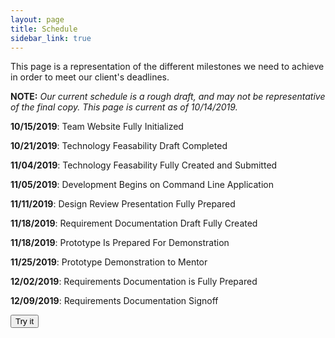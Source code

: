 ```yaml
---
layout: page
title: Schedule
sidebar_link: true
---
```


<script src="https://cdn.jsdelivr.net/npm/darkmode-js@1.5.3/lib/darkmode-js.min.js"></script>
<script>
function myFunc(){
  new Darkmode().showWidget();
}

</script>

This page is a representation of the different milestones we need to achieve in order to meet our client's deadlines.

**NOTE:** _Our current schedule is a rough draft, and may not be representative of the final copy. This page is current as of 10/14/2019._

**10/15/2019**: Team Website Fully Initialized

**10/21/2019**: Technology Feasability Draft Completed

**11/04/2019**: Technology Feasability Fully Created and Submitted

**11/05/2019**: Development Begins on Command Line Application

**11/11/2019**: Design Review Presentation Fully Prepared

**11/18/2019**: Requirement Documentation Draft Fully Created

**11/18/2019**: Prototype Is Prepared For Demonstration

**11/25/2019**: Prototype Demonstration to Mentor

**12/02/2019**: Requirements Documentation is Fully Prepared

**12/09/2019**: Requirements Documentation Signoff

<button type="button" onclick="myFunc()">Try it</button>

